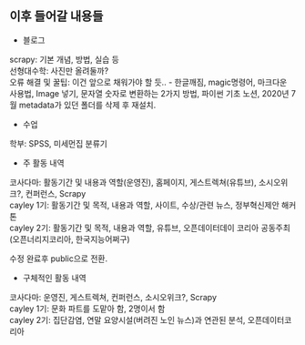 ## 이후 들어갈 내용들

- 블로그

scrapy: 기본 개념, 방법, 실습 등  
선형대수학: 사진만 올려둘까?  
오류 해결 및 꿀팁: 이건 앞으로 채워가야 할 듯.. - 한글깨짐, magic명령어, 마크다운 사용법, Image 넣기, 문자열 숫자로 변환하는 2가지 방법, 파이썬 기초 노션, 2020년 7월 metadata가 있던 폴더를 삭제 후 재설치.

- 수업

학부: SPSS, 미세먼집 분류기

- 주 활동 내역

코사다마: 활동기간 및 내용과 역할(운영진), 홈페이지, 게스트렉쳐(유튜브), 소시오위크?, 컨퍼런스, Scrapy  
cayley 1기: 활동기간 및 목적, 내용과 역할, 사이트, 수상/관련 뉴스, 정부혁신제안 해커톤  
cayley 2기: 활동기간 및 목적, 내용과 역할, 유튜브, 오픈데이터데이 코리아 공동주최(오픈너리지코리아, 한국지능어쩌구)  

수정 완료후 public으로 전환.

- 구체적인 활동 내역

코사다마: 운영진, 게스트렉쳐, 컨퍼런스, 소시오위크?, Scrapy  
cayley 1기: 문화 파트를 도맡아 함, 2명이서 함  
cayley 2기: 집단감염, 연말 요양시설(버려진 노인 뉴스)과 연관된 분석, 오픈데이터코리아
